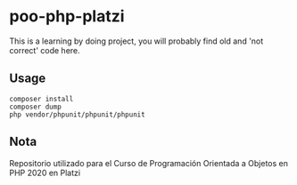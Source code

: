 # poo-php-platzi
This is a learning by doing project, you will probably find old and 'not correct' code here.

## Usage
    composer install
    composer dump
    php vendor/phpunit/phpunit/phpunit

## Nota
Repositorio utilizado para el Curso de Programación Orientada a Objetos en PHP 2020 en Platzi